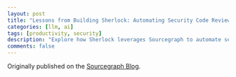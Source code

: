 ```yaml
---
layout: post
title: "Lessons from Building Sherlock: Automating Security Code Reviews with Sourcegraph"
categories: [llm, ai]
tags: [productivity, security]
description: "Explore how Sherlock leverages Sourcegraph to automate security code reviews, enhancing productivity and ensuring robust code security."
comments: false
---
```


Originally published on the [Sourcegraph Blog](https://sourcegraph.com/blog/lessons-from-building-sherlock-automating-security-code-reviews-with-sourcegraph).